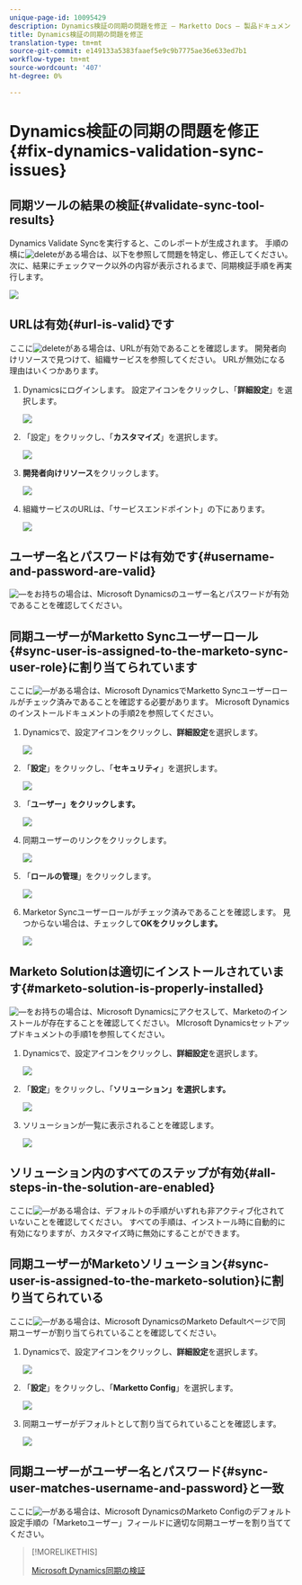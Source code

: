 ```yaml
---
unique-page-id: 10095429
description: Dynamics検証の同期の問題を修正 — Marketto Docs — 製品ドキュメント
title: Dynamics検証の同期の問題を修正
translation-type: tm+mt
source-git-commit: e149133a5383faaef5e9c9b7775ae36e633ed7b1
workflow-type: tm+mt
source-wordcount: '407'
ht-degree: 0%

---
```



# Dynamics検証の同期の問題を修正{#fix-dynamics-validation-sync-issues}

## 同期ツールの結果の検証{#validate-sync-tool-results}

Dynamics Validate Syncを実行すると、このレポートが生成されます。 手順の横に![delete](assets/delete.png)がある場合は、以下を参照して問題を特定し、修正してください。 次に、結果にチェックマーク以外の内容が表示されるまで、同期検証手順を再実行します。

![](assets/image2015-9-22-15-3a58-3a12.png)

## URLは有効{#url-is-valid}です

ここに![delete](assets/delete.png)がある場合は、URLが有効であることを確認します。 開発者向けリソースで見つけて、組織サービスを参照してください。 URLが無効になる理由はいくつかあります。

1. Dynamicsにログインします。 設定アイコンをクリックし、「**詳細設定**」を選択します。

   ![](assets/one.png)

1. 「設定」をクリックし、「**カスタマイズ**」を選択します。

   ![](assets/two.png)

1. **開発者向けリソース**&#x200B;をクリックします。

   ![](assets/three.png)

1. 組織サービスのURLは、「サービスエンドポイント」の下にあります。

   ![](assets/four.png)

## ユーザー名とパスワードは有効です{#username-and-password-are-valid}

![—](assets/delete.png)をお持ちの場合は、Microsoft Dynamicsのユーザー名とパスワードが有効であることを確認してください。

## 同期ユーザーがMarketto Syncユーザーロール{#sync-user-is-assigned-to-the-marketo-sync-user-role}に割り当てられています

ここに![—](assets/delete.png)がある場合は、Microsoft DynamicsでMarketto Syncユーザーロールがチェック済みであることを確認する必要があります。 Microsoft Dynamicsのインストールドキュメントの手順2を参照してください。

1. Dynamicsで、設定アイコンをクリックし、**詳細設定**&#x200B;を選択します。

   ![](assets/one.png)

1. 「**設定**」をクリックし、「**セキュリティ**」を選択します。

   ![](assets/six.png)

1. 「**ユーザー」をクリックします。**

   ![](assets/image2015-9-24-9-3a47-3a25.png)

1. 同期ユーザーのリンクをクリックします。

   ![](assets/seven.png)

1. 「**ロールの管理**」をクリックします。

   ![](assets/eight.png)

1. Marketor Syncユーザーロールがチェック済みであることを確認します。 見つからない場合は、チェックして&#x200B;**OKをクリックします。**

   ![](assets/image2015-9-24-9-3a59-3a21.png)

## Marketo Solutionは適切にインストールされています{#marketo-solution-is-properly-installed}

![—](assets/delete.png)をお持ちの場合は、Microsoft Dynamicsにアクセスして、Marketoのインストールが存在することを確認してください。 MIcrosoft Dynamicsセットアップドキュメントの手順1を参照してください。

1. Dynamicsで、設定アイコンをクリックし、**詳細設定**&#x200B;を選択します。

   ![](assets/one.png)

1. 「**設定**」をクリックし、「**ソリューション」を選択します。**

   ![](assets/eleven.png)

1. ソリューションが一覧に表示されることを確認します。

   ![](assets/twelve.png)

## ソリューション内のすべてのステップが有効{#all-steps-in-the-solution-are-enabled}

ここに![—](assets/delete.png)がある場合は、デフォルトの手順がいずれも非アクティブ化されていないことを確認してください。 すべての手順は、インストール時に自動的に有効になりますが、カスタマイズ時に無効にすることができます。

## 同期ユーザーがMarketoソリューション{#sync-user-is-assigned-to-the-marketo-solution}に割り当てられている

ここに![—](assets/delete.png)がある場合は、Microsoft DynamicsのMarketo Defaultページで同期ユーザーが割り当てられていることを確認してください。

1. Dynamicsで、設定アイコンをクリックし、**詳細設定**&#x200B;を選択します。

   ![](assets/one.png)

1. 「**設定**」をクリックし、「**Marketto Config**」を選択します。

   ![](assets/thirteen.png)

1. 同期ユーザーがデフォルトとして割り当てられていることを確認します。

   ![](assets/fourteen.png)

## 同期ユーザーがユーザー名とパスワード{#sync-user-matches-username-and-password}と一致

ここに![—](assets/delete.png)がある場合は、Microsoft DynamicsのMarketo Configのデフォルト設定手順の「Marketoユーザー」フィールドに適切な同期ユーザーを割り当ててください。

>[!MORELIKETHIS]
>
>[Microsoft Dynamics同期の検証](../../../../../product-docs/crm-sync/microsoft-dynamics-sync/sync-setup/validate-microsoft-dynamics-sync.md)

